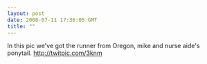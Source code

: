 ```yaml
---
layout: post
date: 2008-07-11 17:36:05 GMT
title: ""
---
```

In this pic we've got the runner from Oregon, mike and nurse aide's ponytail. http://twitpic.com/3knm